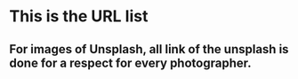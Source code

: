 # This is the URL list 
## For images of Unsplash, all link of the unsplash is done for a respect for every photographer. 
